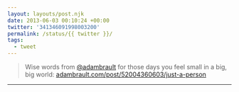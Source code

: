 ```yaml
---
layout: layouts/post.njk
date: 2013-06-03 00:10:24 +00:00
twitter: '341346091998003200'
permalink: /status/{{ twitter }}/
tags: 
  - tweet
---
```


> Wise words from [@adambrault](https://twitter.com/adambrault) for those days you feel small in a big, big world: [adambrault.com/post/52004360603/just-a-person](https://adamavenir.com/blog/2013/just-a-person/)

---
